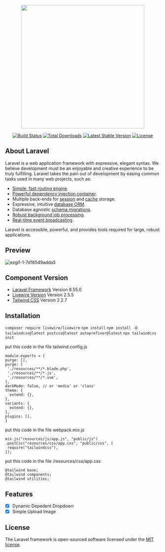 <p align="center"><a href="https://laravel.com" target="_blank"><img src="https://raw.githubusercontent.com/laravel/art/master/logo-lockup/5%20SVG/2%20CMYK/1%20Full%20Color/laravel-logolockup-cmyk-red.svg" width="400"></a></p>

<p align="center">
<a href="https://travis-ci.org/laravel/framework"><img src="https://travis-ci.org/laravel/framework.svg" alt="Build Status"></a>
<a href="https://packagist.org/packages/laravel/framework"><img src="https://img.shields.io/packagist/dt/laravel/framework" alt="Total Downloads"></a>
<a href="https://packagist.org/packages/laravel/framework"><img src="https://img.shields.io/packagist/v/laravel/framework" alt="Latest Stable Version"></a>
<a href="https://packagist.org/packages/laravel/framework"><img src="https://img.shields.io/packagist/l/laravel/framework" alt="License"></a>
</p>

## About Laravel

Laravel is a web application framework with expressive, elegant syntax. We believe development must be an enjoyable and creative experience to be truly fulfilling. Laravel takes the pain out of development by easing common tasks used in many web projects, such as:

- [Simple, fast routing engine](https://laravel.com/docs/routing).
- [Powerful dependency injection container](https://laravel.com/docs/container).
- Multiple back-ends for [session](https://laravel.com/docs/session) and [cache](https://laravel.com/docs/cache) storage.
- Expressive, intuitive [database ORM](https://laravel.com/docs/eloquent).
- Database agnostic [schema migrations](https://laravel.com/docs/migrations).
- [Robust background job processing](https://laravel.com/docs/queues).
- [Real-time event broadcasting](https://laravel.com/docs/broadcasting).

Laravel is accessible, powerful, and provides tools required for large, robust applications.

## Preview
![ezgif-1-7d16549adda5](https://user-images.githubusercontent.com/76833135/137588190-39ce3ec6-7373-4943-96ce-95950be0b9e8.gif)

## Component Version
- [Laravel Framework](https://laravel.com/docs/8.x/installation) Version 8.55.0
- [Livewire Version](https://laravel-livewire.com/docs/2.x/installation) Version 2.5.5
- [Tailwind CSS](https://tailwindcss.com/docs/guides/laravel) Version 2.2.7

## Installation
```composer require livewire/livewire```
```npm install```
```npm install -D tailwindcss@latest postcss@latest autoprefixer@latest```
```npx tailwindcss init```

put this code in the file tailwind.config.js
```
module.exports = {
purge: [],
purge: [
 './resources/**/*.blade.php',
 './resources/**/*.js',
 './resources/**/*.vue',
],
darkMode: false, // or 'media' or 'class'
theme: {
  extend: {},
},
variants: {
  extend: {},
},
plugins: [],
}
```

put this code in the file webpack.mix.js
```
mix.js("resources/js/app.js", "public/js")
.postCss("resources/css/app.css", "public/css", [
 require("tailwindcss"),
]);
```


put this code in the file /resources/css/app.css
```
@tailwind base;
@tailwind components;
@tailwind utilities;
```



## Features
- [X] Dynamic Depedent Dropdown 
- [X] Simple Upload Image

## License

The Laravel framework is open-sourced software licensed under the [MIT license](https://opensource.org/licenses/MIT).
